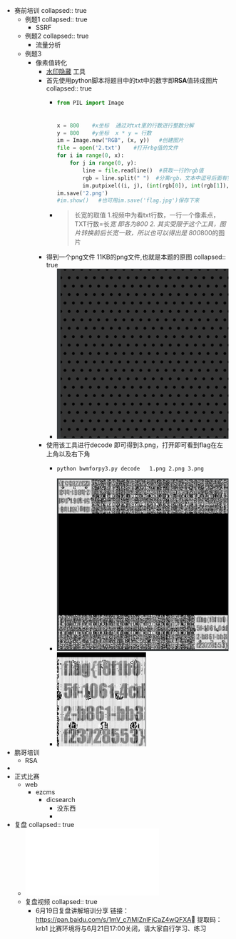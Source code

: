- 赛前培训
  collapsed:: true
	- 例题1
	  collapsed:: true
		- SSRF
	- 例题2
	  collapsed:: true
		- 流量分析
	- 例题3
		- 像素值转化
			- [水印隐藏](https://github.com/chishaxie/BlindWaterMark) 工具
			- 首先使用python脚本将题目中的txt中的数字即**RSA**值转成图片
			  collapsed:: true
				- ```python
				  from PIL import Image
				  
				  
				  x = 800    #x坐标  通过对txt里的行数进行整数分解
				  y = 800    #y坐标  x * y = 行数
				  im = Image.new("RGB", (x, y))   #创建图片
				  file = open('2.txt')    #打开rbg值的文件
				  for i in range(0, x):
				      for j in range(0, y):
				          line = file.readline()  #获取一行的rgb值
				          rgb = line.split(" ")  #分离rgb，文本中逗号后面有空格
				          im.putpixel((i, j), (int(rgb[0]), int(rgb[1]), int(rgb[2])))
				  im.save('2.png')
				  #im.show()   #也可用im.save('flag.jpg')保存下来
				  ```
				- > 长宽的取值 
				            1.视频中为看txt行数，一行一个像素点，TXT行数=长*宽 即各为800
				             2. 其实受限于这个工具，图片转换前后长宽一致，所以也可以得出是 800*800的图片
			- 得到一个png文件 11KB的png文件,也就是本题的原图
			  collapsed:: true
				- ![image.png](../assets/image_1655464022263_0.png)
			- 使用该工具进行decode 即可得到3.png，打开即可看到flag在左上角以及右下角
				- ```sh
				  python bwmforpy3.py decode   1.png 2.png 3.png
				  ```
				- ![image.png](../assets/image_1655464163768_0.png)
				- ![image.png](../assets/image_1655464188443_0.png)
- 鹏哥培训
	- RSA
-
- 正式比赛
	- web
		- ezcms
			- dicsearch
				- 没东西
				-
- 复盘
  collapsed:: true
	- ![2022年江门市“邑网杯”网络安全大赛赛后复盘培训PPT(1).pdf](../assets/2022年江门市“邑网杯”网络安全大赛赛后复盘培训PPT(1)_1655688150034_0.pdf)
	- 复盘视频
	  collapsed:: true
		- 6月19日复盘讲解培训分享
		  链接：https://pan.baidu.com/s/1mV_c7iMIZnlFjCaZ4wQFXA
		  提取码：krb1
		  比赛环境将与6月21日17:00关闭，请大家自行学习、练习